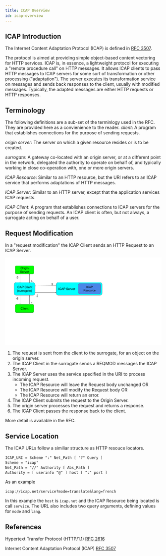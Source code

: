 ```yaml
---
title: ICAP Overview
id: icap-overview
---
```


## ICAP Introduction

The Internet Content Adaptation Protocol (ICAP) is defined in [RFC 3507](https://tools.ietf.org/html/rfc3507). 

The protocol is aimed at providing simple object-based content vectoring for HTTP services. ICAP is, in essence, a lightweight protocol for executing a "remote procedure call" on HTTP messages. It allows ICAP clients to pass HTTP messages to ICAP servers for some sort of transformation or other processing ("adaptation"). The server executes its transformation service on messages and sends back responses to the client, usually with modified messages. Typically, the adapted messages are either HTTP requests or HTTP responses. 

## Terminology

The following definitions are a sub-set of the terminlogy used in the RFC. They are provided here as a convienience to the reader.
*client*: A program that establishes connections for the purpose of sending requests.

*origin server*: The server on which a given resource resides or is to be created.

*surrogate*: A gateway co-located with an origin server, or at a different point in the network, delegated the authority to operate on behalf of, and typically working in close co-operation with, one or more origin servers. 

*ICAP Resource*: Similar to an HTTP resource, but the URI refers to an ICAP service that performs adaptations of HTTP messages.

*ICAP Server*: Similar to an HTTP server, except that the application services ICAP requests.

*ICAP Client*: A program that establishes connections to ICAP servers for the purpose of sending requests. An ICAP client is often, but not always, a surrogate acting on behalf of a user.

## Request Modification

In a "request modification" the ICAP Client sends an HTTP Request to an ICAP Server. 

![Basic Request Modification Sequence](/img/icap/icap_reqmod_sequence.png)

1. The request is sent from the client to the surrogate, for an object on the origin server.
1. The ICAP Client in the surrogate sends a REQMOD messages the ICAP Server.
1. The ICAP Server uses the service specified in the URI to process incoming request.
    - The ICAP Resource will leave the Request body unchanged OR
    - The ICAP Resource will modify the Request body OR
    - The ICAP Resource will return an error.
1. The ICAP Client submits the request to the Origin Server.
1. The origin server processes the request and returns a response.
1. The ICAP Client passes the response back to the client.

More detail is available in the RFC.

## Service Location

The ICAP URLs follow a similiar structure as HTTP resouce locators.
```
ICAP_URI = Scheme ":" Net_Path [ "?" Query ]
Scheme = "icap"
Net_Path = "//" Authority [ Abs_Path ]
Authority = [ userinfo "@" ] host [ ":" port ]
```
As an example
```
icap://icap.net/service?mode=translate&lang=french
```
In this example the `host` is `icap.net` and the ICAP Resource being located is call `service`. The URL also includes two query arguments, defining values for `mode` and `lang`.

## References

Hypertext Transfer Protocol (HTTP/1.1) [RFC 2616](https://tools.ietf.org/html/rfc2616) 

Internet Content Adaptation Protocol (ICAP) [RFC 3507](https://tools.ietf.org/html/rfc3507)
